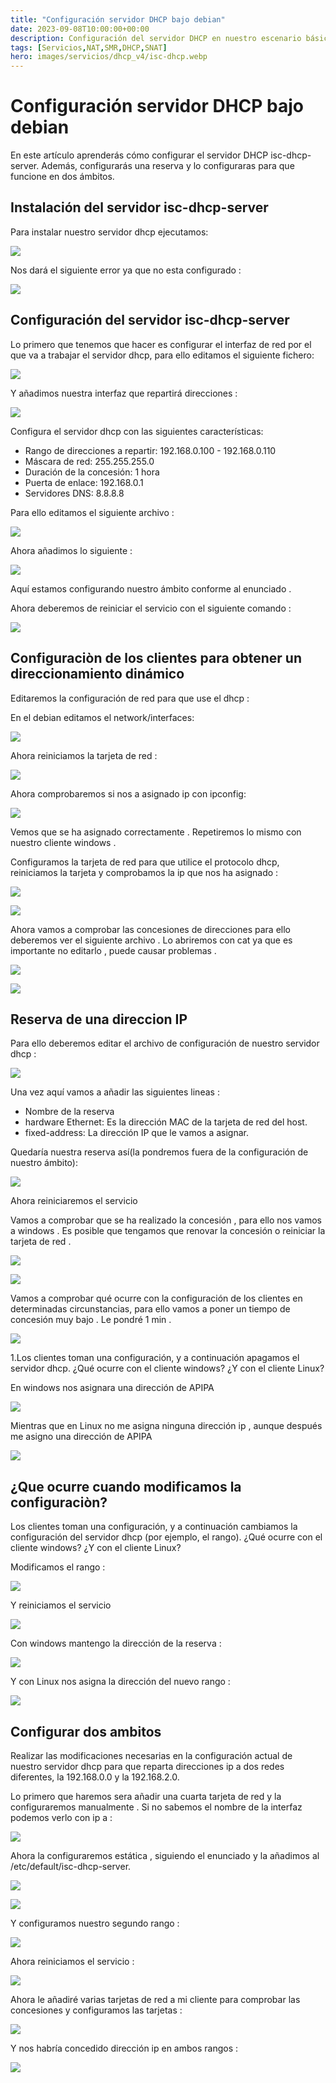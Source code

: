 ```yaml
---
title: "Configuración servidor DHCP bajo debian"
date: 2023-09-08T10:00:00+00:00
description: Configuración del servidor DHCP en nuestro escenario básico bajo debian 10
tags: [Servicios,NAT,SMR,DHCP,SNAT]
hero: images/servicios/dhcp_v4/isc-dhcp.webp
---
```



# Configuración servidor DHCP bajo debian
En este artículo aprenderás cómo configurar el servidor DHCP isc-dhcp-server. Además, configurarás una reserva y lo configuraras para que funcione en dos ámbitos.
## Instalación del servidor isc-dhcp-server
Para instalar nuestro servidor dhcp ejecutamos:

![](../img/Aspose.Words.5fca9cc1-3c81-4853-a5ed-a70b0122341b.015.png)

Nos dará el siguiente error ya que no esta configurado :

![](../img/Aspose.Words.5fca9cc1-3c81-4853-a5ed-a70b0122341b.016.png)


## Configuración del servidor isc-dhcp-server

Lo primero que tenemos que hacer es configurar el interfaz de red por el que va a trabajar el servidor dhcp, para ello editamos el siguiente fichero:

![](../img/Aspose.Words.5fca9cc1-3c81-4853-a5ed-a70b0122341b.017.png)

Y añadimos nuestra interfaz que repartirá direcciones :

![](../img/Aspose.Words.5fca9cc1-3c81-4853-a5ed-a70b0122341b.018.png)

Configura el servidor dhcp con las siguientes características:

- Rango de direcciones a repartir: 192.168.0.100 - 192.168.0.110
- Máscara de red: 255.255.255.0
- Duración de la concesión: 1 hora
- Puerta de enlace: 192.168.0.1
- Servidores DNS: 8.8.8.8

Para ello editamos el siguiente archivo :

![](../img/Aspose.Words.5fca9cc1-3c81-4853-a5ed-a70b0122341b.019.png)


Ahora añadimos lo siguiente :

![](../img/Aspose.Words.5fca9cc1-3c81-4853-a5ed-a70b0122341b.020.png)

Aquí estamos configurando nuestro ámbito conforme al enunciado .

Ahora deberemos de reiniciar el servicio con el siguiente comando :

![](../img/Aspose.Words.5fca9cc1-3c81-4853-a5ed-a70b0122341b.021.png)

## Configuraciòn de los clientes para obtener un direccionamiento dinámico

Editaremos la configuración de red para que use el dhcp :

En el debian editamos el network/interfaces:

![](../img/Aspose.Words.5fca9cc1-3c81-4853-a5ed-a70b0122341b.022.png)

Ahora reiniciamos la tarjeta de red :

![](../img/Aspose.Words.5fca9cc1-3c81-4853-a5ed-a70b0122341b.023.png)

Ahora comprobaremos si nos a asignado ip con ipconfig:

![](../img/Aspose.Words.5fca9cc1-3c81-4853-a5ed-a70b0122341b.024.png)

Vemos que se ha asignado correctamente . Repetiremos lo mismo con nuestro cliente windows .

Configuramos la tarjeta de red para que utilice el protocolo dhcp, reiniciamos la tarjeta  y comprobamos la ip que nos ha asignado :

![](../img/Aspose.Words.5fca9cc1-3c81-4853-a5ed-a70b0122341b.025.png)

![](../img/Aspose.Words.5fca9cc1-3c81-4853-a5ed-a70b0122341b.026.png)







Ahora vamos a comprobar las concesiones de direcciones para ello deberemos ver el siguiente archivo . Lo abriremos con cat ya que es importante no editarlo ,  puede causar problemas .

![](../img/Aspose.Words.5fca9cc1-3c81-4853-a5ed-a70b0122341b.027.png)

![](../img/Aspose.Words.5fca9cc1-3c81-4853-a5ed-a70b0122341b.028.png)







## Reserva de una direccion IP
Para ello deberemos editar el archivo de configuración de nuestro servidor dhcp :

![](../img/Aspose.Words.5fca9cc1-3c81-4853-a5ed-a70b0122341b.029.png)

Una vez aquí vamos a añadir las siguientes lineas :

- Nombre de la reserva
- hardware Ethernet: Es la dirección MAC de la tarjeta de red del host.
- fixed-address: La dirección IP que le vamos a asignar.

Quedaría nuestra reserva así(la pondremos fuera de la configuración de nuestro ámbito):

![](../img/Aspose.Words.5fca9cc1-3c81-4853-a5ed-a70b0122341b.030.png)

Ahora reiniciaremos el servicio

Vamos a comprobar que se ha realizado la concesión , para ello nos vamos a windows . Es posible que tengamos que renovar la concesión o reiniciar la tarjeta de red .

![](../img/Aspose.Words.5fca9cc1-3c81-4853-a5ed-a70b0122341b.031.png)

![](../img/Aspose.Words.5fca9cc1-3c81-4853-a5ed-a70b0122341b.032.png)



Vamos a comprobar qué ocurre con la configuración de los clientes en determinadas circunstancias, para ello vamos a poner un tiempo de concesión muy bajo . Le pondré 1 min .

![](../img/Aspose.Words.5fca9cc1-3c81-4853-a5ed-a70b0122341b.033.png)

1.Los clientes toman una configuración, y a continuación apagamos el servidor dhcp. ¿Qué ocurre con el cliente windows? ¿Y con el cliente Linux?

En windows nos asignara una dirección de APIPA

![](../img/Aspose.Words.5fca9cc1-3c81-4853-a5ed-a70b0122341b.034.png)

Mientras que en Linux no me asigna ninguna dirección ip , aunque después me asigno una dirección de APIPA

![](../img/Aspose.Words.5fca9cc1-3c81-4853-a5ed-a70b0122341b.035.png)





## ¿Que ocurre cuando modificamos la configuraciòn?
Los clientes toman una configuración, y a continuación cambiamos la configuración del servidor dhcp (por ejemplo, el rango). ¿Qué ocurre con el cliente windows? ¿Y con el cliente Linux?

Modificamos el rango :

![](../img/Aspose.Words.5fca9cc1-3c81-4853-a5ed-a70b0122341b.036.png)

Y reiniciamos el servicio

![](../img/Aspose.Words.5fca9cc1-3c81-4853-a5ed-a70b0122341b.037.png)

Con windows mantengo la dirección de la reserva   :

![](../img/Aspose.Words.5fca9cc1-3c81-4853-a5ed-a70b0122341b.038.png)

Y con Linux nos asigna la dirección del nuevo rango  :

![](../img/Aspose.Words.5fca9cc1-3c81-4853-a5ed-a70b0122341b.039.png)






## Configurar dos ambitos
Realizar las modificaciones necesarias en la configuración actual de nuestro servidor dhcp para que reparta direcciones ip a dos redes diferentes, la 192.168.0.0 y la 192.168.2.0.

Lo primero que haremos sera añadir una cuarta tarjeta de red  y la configuraremos manualmente . Si no sabemos el nombre de la interfaz podemos verlo con ip a :

![](../img/Aspose.Words.5fca9cc1-3c81-4853-a5ed-a70b0122341b.040.png)

Ahora la configuraremos estática  , siguiendo el enunciado y la añadimos al /etc/default/isc-dhcp-server.

![](../img/Aspose.Words.5fca9cc1-3c81-4853-a5ed-a70b0122341b.041.png)

![](../img/Aspose.Words.5fca9cc1-3c81-4853-a5ed-a70b0122341b.042.png)

Y configuramos nuestro segundo rango :

![](../img/Aspose.Words.5fca9cc1-3c81-4853-a5ed-a70b0122341b.043.png)

Ahora reiniciamos el servicio :

![](../img/Aspose.Words.5fca9cc1-3c81-4853-a5ed-a70b0122341b.044.png)


Ahora le añadiré varias tarjetas de red a mi cliente para comprobar las concesiones y configuramos las tarjetas  :

![](../img/Aspose.Words.5fca9cc1-3c81-4853-a5ed-a70b0122341b.045.png)

Y nos habría concedido dirección ip en ambos rangos :

![](../img/Aspose.Words.5fca9cc1-3c81-4853-a5ed-a70b0122341b.046.png)



